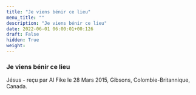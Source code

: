 ```yaml
---
title: "Je viens bénir ce lieu"
menu_title: ""
description: "Je viens bénir ce lieu"
date: 2022-06-01 06:00:01+00:126
draft: False
hidden: True
weight:
---
```

### Je viens bénir ce lieu

Jésus - reçu par Al Fike le 28 Mars 2015, Gibsons, Colombie-Britannique, Canada.



